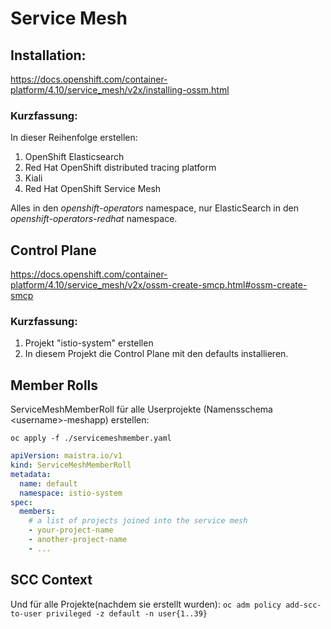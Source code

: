 # Service Mesh

## Installation:  

https://docs.openshift.com/container-platform/4.10/service_mesh/v2x/installing-ossm.html

### Kurzfassung:

In dieser Reihenfolge erstellen:  
1. OpenShift Elasticsearch
2. Red Hat OpenShift distributed tracing platform
3. Kiali
4. Red Hat OpenShift Service Mesh

Alles in den _openshift-operators_ namespace, nur ElasticSearch in den _openshift-operators-redhat_ namespace.

## Control Plane

https://docs.openshift.com/container-platform/4.10/service_mesh/v2x/ossm-create-smcp.html#ossm-create-smcp

### Kurzfassung:

1. Projekt "istio-system" erstellen
2. In diesem Projekt die Control Plane mit den defaults installieren.

## Member Rolls

ServiceMeshMemberRoll für alle Userprojekte (Namensschema \<username\>-meshapp) erstellen:

`oc apply -f ./servicemeshmember.yaml`

```yaml
apiVersion: maistra.io/v1
kind: ServiceMeshMemberRoll
metadata:
  name: default
  namespace: istio-system
spec:
  members:
    # a list of projects joined into the service mesh
    - your-project-name
    - another-project-name
    - ...
```

## SCC Context

Und für alle Projekte(nachdem sie erstellt wurden):
`oc adm policy add-scc-to-user privileged -z default -n user{1..39}`
